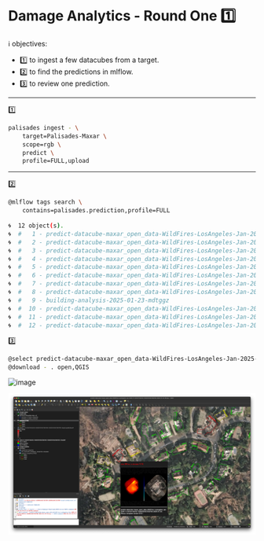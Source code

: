 # Damage Analytics - Round One 1️⃣

ℹ️ objectives:

 - 1️⃣ to ingest a few datacubes from a target.
 - 2️⃣ to find the predictions in mlflow.
 - 3️⃣ to review one prediction.

---

1️⃣

```bash
palisades ingest - \
    target=Palisades-Maxar \
    scope=rgb \
    predict \
    profile=FULL,upload
```

---

2️⃣

```bash
@mlflow tags search \
    contains=palisades.prediction,profile=FULL
```
```bash
🌀  12 object(s).
🌀  #   1 - predict-datacube-maxar_open_data-WildFires-LosAngeles-Jan-2025-11-031311102212-103001010C7DD700-2025-01-24-5ferpu
🌀  #   2 - predict-datacube-maxar_open_data-WildFires-LosAngeles-Jan-2025-11-031311102213-10400100A06B8000-2025-01-24-kj6wsu
🌀  #   3 - predict-datacube-maxar_open_data-WildFires-LosAngeles-Jan-2025-11-031311102212-103001010B9A1B00-2025-01-24-k0mdhu
🌀  #   4 - predict-datacube-maxar_open_data-WildFires-LosAngeles-Jan-2025-11-031311102212-10400100A06B8000-2025-01-24-mo3sod
🌀  #   5 - predict-datacube-maxar_open_data-WildFires-LosAngeles-Jan-2025-11-031311102212-103001010C12B000-2025-01-24-j9xcil
🌀  #   6 - predict-datacube-maxar_open_data-WildFires-LosAngeles-Jan-2025-11-031311102213-103001010C7D2D00-2025-01-24-3w93qm
🌀  #   7 - predict-datacube-maxar_open_data-WildFires-LosAngeles-Jan-2025-11-031311102212-103001010C7D2D00-2025-01-24-3zydh4
🌀  #   8 - predict-datacube-maxar_open_data-WildFires-LosAngeles-Jan-2025-11-031311102213-103001010C12B000-2025-01-24-511jt9
🌀  #   9 - building-analysis-2025-01-23-mdtggz
🌀  #  10 - predict-datacube-maxar_open_data-WildFires-LosAngeles-Jan-2025-11-031311102212-10400100A0B73800-2025-01-21-jeko6i
🌀  #  11 - predict-datacube-maxar_open_data-WildFires-LosAngeles-Jan-2025-11-031311102213-103001010B9A1B00-2025-01-21-lhnxrc
🌀  #  12 - predict-datacube-maxar_open_data-WildFires-LosAngeles-Jan-2025-11-031311102213-103001010B9A1B00-2025-01-21-za5ba5
```

3️⃣

```bash
@select predict-datacube-maxar_open_data-WildFires-LosAngeles-Jan-2025-11-031311102212-103001010C7D2D00-2025-01-24-3zydh4
@download - . open,QGIS
```

![image](https://github.com/kamangir/assets/blob/main/palisades/analytics-1.png?raw=true)

![image](https://github.com/kamangir/assets/blob/main/palisades/analytics-2.png?raw=true)
